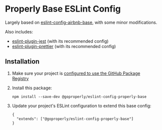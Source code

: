 # Properly Base ESLint Config

Largely based on [eslint-config-airbnb-base](https://github.com/airbnb/javascript/tree/master/packages/eslint-config-airbnb-base), with some minor modifications.

Also includes:
  - [eslint-plugin-jest](https://www.npmjs.com/package/eslint-plugin-jest) (with its recommended config)
  - [eslint-plugin-prettier](https://github.com/prettier/eslint-plugin-prettier) (with its recommended config)

## Installation

1. Make sure your project is [configured to use the GitHub Package Registry](https://help.github.com/en/github/managing-packages-with-github-packages/configuring-npm-for-use-with-github-packages#installing-a-package)
1. Install this package:

    `npm install --save-dev @goproperly/eslint-config-properly-base`
1. Update your project's ESLint configuration to extend this base config:
    ```
    {
      "extends": ["@goproperly/eslint-config-properly-base"]
    }
    ```
